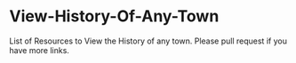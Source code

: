 # View-History-Of-Any-Town
List of Resources to View the History of any town. Please pull request if you have more links.
